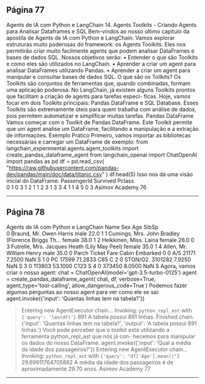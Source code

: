 ## Página 77

Agents de IA com Python e LangChain
14. Agents Toolkits - Criando Agents para Analisar Dataframes e SQL
Bem-vindos ao nosso último capítulo da apostila de Agents de IA com Python e LangChain. Vamos
explorar estruturas muito poderosas do framework: os Agents Toolkits. Eles nos permitirão criar muito
facilmente agents que podem analisar DataFrames e bases de dados SQL. Nossos objetivos serão:
• Entender o que são Toolkits e como eles são utilizados no LangChain.
• Aprender a criar um agent para analisar DataFrames utilizando Pandas.
• Aprender a criar um agent para manipular e consultar bases de dados SQL.
O que são os Tollkits?
Os Toolkits são conjuntos de ferramentas que, quando combinadas, formam uma aplicação poderosa.
No LangChain, já existem alguns Toolkits prontos que facilitam a criação de agents para tarefas especí-
ficas. Hoje, vamos focar em dois Toolkits principais: Pandas DataFrame e SQL Database. Esses Toolkits
são extremamente úteis para quem trabalha com análise de dados, pois permitem automatizar e
simplificar muitas tarefas.
Pandas DataFrame
Vamos começar com o Toolkit de Pandas DataFrame. Este Toolkit permite que um agent analise um
DataFrame, facilitando a manipulação e a extração de informações.
Exemplo Prático
Primeiro, vamos importar as bibliotecas necessárias e carregar um DataFrame de
exemplo:
from langchain_experimental.agents.agent_toolkits import create_pandas_dataframe_agent
from langchain_openai import ChatOpenAI
import pandas as pd
df = pd.read_csv(
"https://raw.githubusercontent.com/pandas-dev/pandas/main/doc/data/titanic.csv"
)
df.head(5)
Isso nos dá uma visão inicial do DataFrame:
PassengerId
Survived
Pclass
\
0
1
0
3
1
2
1
1
2
3
1
3
3
4
1
1
4
5
0
3
Asimov Academy
76


---
## Página 78

Agents de IA com Python e LangChain
Name
Sex
Age
SibSp
\
0
Braund, Mr. Owen Harris
male
22.0
1
1
Cumings, Mrs. John Bradley (Florence Briggs Th...
female
38.0
1
2
Heikkinen, Miss. Laina
female
26.0
0
3
Futrelle, Mrs. Jacques Heath (Lily May Peel)
female
35.0
1
4
Allen, Mr. William Henry
male
35.0
0
Parch
Ticket
Fare Cabin Embarked
0
0
A/5 21171
7.2500
NaN
S
1
0
PC 17599
71.2833
C85
C
2
0
STON/O2. 3101282
7.9250
NaN
S
3
0
113803
53.1000
C123
S
4
0
373450
8.0500
NaN
S
Agora, vamos criar o nosso agent:
chat = ChatOpenAI(model='gpt-3.5-turbo-0125')
agent = create_pandas_dataframe_agent(
chat,
df,
verbose=True,
agent_type='tool-calling',
allow_dangerous_code=True
)
Podemos fazer algumas perguntas ao nosso agent para ver como ele se sai:
agent.invoke({'input': 'Quantas linhas tem na tabela?'})
> Entering new AgentExecutor chain...
Invoking: `python_repl_ast` with `{'query': 'len(df)'}`
891
A tabela possui 891 linhas.
> Finished chain.
{'input': 'Quantas linhas tem na tabela?',
'output': 'A tabela possui 891 linhas.'}
Você pode perceber que o toolkit está utilizando a ferramenta python_repl_ast que nós já con-
hecemos para manipular os dados do nosso DataFrame.
agent.invoke({'input': 'Qual a média da idade dos passageiros?'})
> Entering new AgentExecutor chain...
Invoking: `python_repl_ast` with `{'query': "df['Age'].mean()"}`
29.69911764705882
A média da idade dos passageiros é de aproximadamente 29.70 anos.
Asimov Academy
77


---